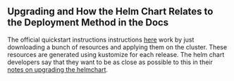 ## Upgrading and How the Helm Chart Relates to the Deployment Method in the Docs 

The official quickstart instructions instructions [here](https://argo-cd.readthedocs.io/en/stable/getting_started/) work by just downloading a bunch of resources and applying them on the cluster. These resources are generated using kustomize for each release. The helm chart developers say that they want to be as close as possible to this in their [notes on upgrading the helmchart](https://github.com/argoproj/argo-helm/tree/main/charts/argo-cd#synchronizing-changes-from-original-repository).
